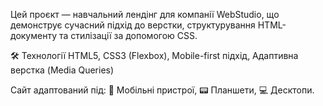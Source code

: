 Цей проєкт — навчальний лендінг для компанії WebStudio, що демонструє сучасний підхід до верстки, структурування HTML-документу та стилізації за допомогою CSS.

🛠️ Технології
HTML5,
CSS3 (Flexbox),
Mobile-first підхід,
Адаптивна верстка (Media Queries)

Сайт адаптований під:
📱 Мобільні пристрої, 
📟 Планшети,
💻 Десктопи.
